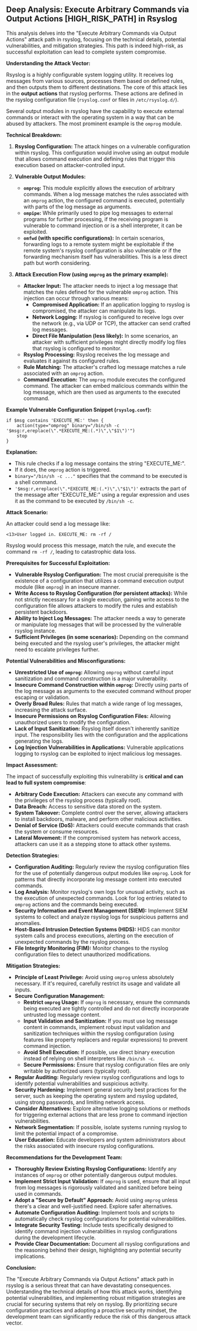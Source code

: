 ## Deep Analysis: Execute Arbitrary Commands via Output Actions [HIGH_RISK_PATH] in Rsyslog

This analysis delves into the "Execute Arbitrary Commands via Output Actions" attack path in rsyslog, focusing on the technical details, potential vulnerabilities, and mitigation strategies. This path is indeed high-risk, as successful exploitation can lead to complete system compromise.

**Understanding the Attack Vector:**

Rsyslog is a highly configurable system logging utility. It receives log messages from various sources, processes them based on defined rules, and then outputs them to different destinations. The core of this attack lies in the **output actions** that rsyslog performs. These actions are defined in the rsyslog configuration file (`rsyslog.conf` or files in `/etc/rsyslog.d/`).

Several output modules in rsyslog have the capability to execute external commands or interact with the operating system in a way that can be abused by attackers. The most prominent example is the `omprog` module.

**Technical Breakdown:**

1. **Rsyslog Configuration:** The attack hinges on a vulnerable configuration within rsyslog. This configuration would involve using an output module that allows command execution and defining rules that trigger this execution based on attacker-controlled input.

2. **Vulnerable Output Modules:**
    * **`omprog`:** This module explicitly allows the execution of arbitrary commands. When a log message matches the rules associated with an `omprog` action, the configured command is executed, potentially with parts of the log message as arguments.
    * **`ompipe`:** While primarily used to pipe log messages to external programs for further processing, if the receiving program is vulnerable to command injection or is a shell interpreter, it can be exploited.
    * **`omfwd` (with specific configurations):**  In certain scenarios, forwarding logs to a remote system might be exploitable if the remote system's rsyslog configuration is also vulnerable or if the forwarding mechanism itself has vulnerabilities. This is a less direct path but worth considering.

3. **Attack Execution Flow (using `omprog` as the primary example):**
    * **Attacker Input:** The attacker needs to inject a log message that matches the rules defined for the vulnerable `omprog` action. This injection can occur through various means:
        * **Compromised Application:** If an application logging to rsyslog is compromised, the attacker can manipulate its logs.
        * **Network Logging:** If rsyslog is configured to receive logs over the network (e.g., via UDP or TCP), the attacker can send crafted log messages.
        * **Direct File Manipulation (less likely):** In some scenarios, an attacker with sufficient privileges might directly modify log files that rsyslog is configured to monitor.
    * **Rsyslog Processing:** Rsyslog receives the log message and evaluates it against its configured rules.
    * **Rule Matching:** The attacker's crafted log message matches a rule associated with an `omprog` action.
    * **Command Execution:** The `omprog` module executes the configured command. The attacker can embed malicious commands within the log message, which are then used as arguments to the executed command.

**Example Vulnerable Configuration Snippet (`rsyslog.conf`):**

```
if $msg contains 'EXECUTE_ME:' then {
    action(type="omprog" binary="/bin/sh -c '$msg:r,ereplace(\".*EXECUTE_ME:(.*)\",\"$1\")'")
    stop
}
```

**Explanation:**

* This rule checks if a log message contains the string "EXECUTE_ME:".
* If it does, the `omprog` action is triggered.
* `binary="/bin/sh -c ..."` specifies that the command to be executed is a shell command.
* `'$msg:r,ereplace(\".*EXECUTE_ME:(.*)\",\"$1\")'` extracts the part of the message after "EXECUTE_ME:" using a regular expression and uses it as the command to be executed by `/bin/sh -c`.

**Attack Scenario:**

An attacker could send a log message like:

```
<13>User logged in. EXECUTE_ME: rm -rf /
```

Rsyslog would process this message, match the rule, and execute the command `rm -rf /`, leading to catastrophic data loss.

**Prerequisites for Successful Exploitation:**

* **Vulnerable Rsyslog Configuration:** The most crucial prerequisite is the existence of a configuration that utilizes a command execution output module (like `omprog`) in an insecure manner.
* **Write Access to Rsyslog Configuration (for persistent attacks):** While not strictly necessary for a single execution, gaining write access to the configuration file allows attackers to modify the rules and establish persistent backdoors.
* **Ability to Inject Log Messages:** The attacker needs a way to generate or manipulate log messages that will be processed by the vulnerable rsyslog instance.
* **Sufficient Privileges (in some scenarios):** Depending on the command being executed and the rsyslog user's privileges, the attacker might need to escalate privileges further.

**Potential Vulnerabilities and Misconfigurations:**

* **Unrestricted Use of `omprog`:** Allowing `omprog` without careful input sanitization and command construction is a major vulnerability.
* **Insecure Command Construction within `omprog`:** Directly using parts of the log message as arguments to the executed command without proper escaping or validation.
* **Overly Broad Rules:** Rules that match a wide range of log messages, increasing the attack surface.
* **Insecure Permissions on Rsyslog Configuration Files:** Allowing unauthorized users to modify the configuration.
* **Lack of Input Sanitization:** Rsyslog itself doesn't inherently sanitize input. The responsibility lies with the configuration and the applications generating the logs.
* **Log Injection Vulnerabilities in Applications:** Vulnerable applications logging to rsyslog can be exploited to inject malicious log messages.

**Impact Assessment:**

The impact of successfully exploiting this vulnerability is **critical and can lead to full system compromise**:

* **Arbitrary Code Execution:** Attackers can execute any command with the privileges of the rsyslog process (typically root).
* **Data Breach:** Access to sensitive data stored on the system.
* **System Takeover:** Complete control over the server, allowing attackers to install backdoors, malware, and perform other malicious activities.
* **Denial of Service (DoS):**  Attackers could execute commands that crash the system or consume resources.
* **Lateral Movement:** If the compromised system has network access, attackers can use it as a stepping stone to attack other systems.

**Detection Strategies:**

* **Configuration Auditing:** Regularly review the rsyslog configuration files for the use of potentially dangerous output modules like `omprog`. Look for patterns that directly incorporate log message content into executed commands.
* **Log Analysis:** Monitor rsyslog's own logs for unusual activity, such as the execution of unexpected commands. Look for log entries related to `omprog` actions and the commands being executed.
* **Security Information and Event Management (SIEM):** Implement SIEM systems to collect and analyze rsyslog logs for suspicious patterns and anomalies.
* **Host-Based Intrusion Detection Systems (HIDS):** HIDS can monitor system calls and process executions, alerting on the execution of unexpected commands by the rsyslog process.
* **File Integrity Monitoring (FIM):** Monitor changes to the rsyslog configuration files to detect unauthorized modifications.

**Mitigation Strategies:**

* **Principle of Least Privilege:** Avoid using `omprog` unless absolutely necessary. If it's required, carefully restrict its usage and validate all inputs.
* **Secure Configuration Management:**
    * **Restrict `omprog` Usage:**  If `omprog` is necessary, ensure the commands being executed are tightly controlled and do not directly incorporate untrusted log message content.
    * **Input Validation and Sanitization:**  If you must use log message content in commands, implement robust input validation and sanitization techniques within the rsyslog configuration (using features like property replacers and regular expressions) to prevent command injection.
    * **Avoid Shell Execution:** If possible, use direct binary execution instead of relying on shell interpreters like `/bin/sh -c`.
    * **Secure Permissions:** Ensure that rsyslog configuration files are only writable by authorized users (typically root).
* **Regular Auditing:** Regularly review rsyslog configurations and logs to identify potential vulnerabilities and suspicious activity.
* **Security Hardening:** Implement general security best practices for the server, such as keeping the operating system and rsyslog updated, using strong passwords, and limiting network access.
* **Consider Alternatives:** Explore alternative logging solutions or methods for triggering external actions that are less prone to command injection vulnerabilities.
* **Network Segmentation:** If possible, isolate systems running rsyslog to limit the potential impact of a compromise.
* **User Education:** Educate developers and system administrators about the risks associated with insecure rsyslog configurations.

**Recommendations for the Development Team:**

* **Thoroughly Review Existing Rsyslog Configurations:** Identify any instances of `omprog` or other potentially dangerous output modules.
* **Implement Strict Input Validation:** If `omprog` is used, ensure that all input from log messages is rigorously validated and sanitized before being used in commands.
* **Adopt a "Secure by Default" Approach:** Avoid using `omprog` unless there's a clear and well-justified need. Explore safer alternatives.
* **Automate Configuration Auditing:** Implement tools and scripts to automatically check rsyslog configurations for potential vulnerabilities.
* **Integrate Security Testing:** Include tests specifically designed to identify command injection vulnerabilities in rsyslog configurations during the development lifecycle.
* **Provide Clear Documentation:** Document all rsyslog configurations and the reasoning behind their design, highlighting any potential security implications.

**Conclusion:**

The "Execute Arbitrary Commands via Output Actions" attack path in rsyslog is a serious threat that can have devastating consequences. Understanding the technical details of how this attack works, identifying potential vulnerabilities, and implementing robust mitigation strategies are crucial for securing systems that rely on rsyslog. By prioritizing secure configuration practices and adopting a proactive security mindset, the development team can significantly reduce the risk of this dangerous attack vector.
